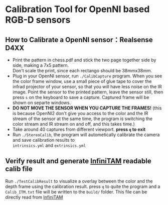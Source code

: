 # Calibration Tool for OpenNI based RGB-D sensors

## How to Calibrate a OpenNI sensor：Realsense D4XX

- Print the pattern in chess.pdf and stick the two page together side by side, making a 7x5 pattern.  
  Don't scale the print, since each rectango should be 38mmx38mm.
- Plug in your OpenNI sensor, run `./CalibCapture` program. When you see the color frame window, use a small piece of glue tape to cover the infrad projector of your sensor, so that you will have less noise on the IR image. Point the sensor to the printed pattern, leave the sensor still, then press `s` on the keyboard to save a capture. Captured frame will be shown on separte windows. 
- **DO NOT MOVE THE SENSOR WHEN YOU CAPTURE THE FRAMES!** (this is because OpenNI2 don't give you access to the color and the IR stream of the sensor at the same time, the program is switching the color stream and IR stream on and off, and this takes time.)
- Take around 40 captures from different viewport. **press `q` to exit**
- Run `./StereoCalib`, the program will autometically calibrate the camera and save calibration results to  
  `intrinsics.yml` and `extrinsics.yml`

## Verify result and generate [InfiniTAM](https://github.com/victorprad/InfiniTAM) readable calib file

Run `./TestCalibResult` to visualize a overlay between the color and the depth frame using the calibration result. press `q` to quite the program and a `Calib_ITM.txt` file will be written to the `build/` folder. This file can be directly read from [InfiniTAM](https://github.com/victorprad/InfiniTAM) 

